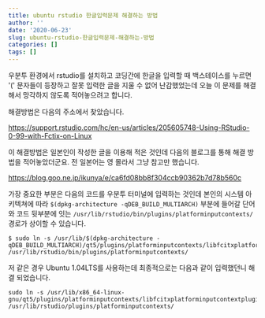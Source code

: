 ```yaml
---
title: ubuntu rstudio 한글입력문제 해결하는 방법
author: ''
date: '2020-06-23'
slug: ubuntu-rstudio-한글입력문제-해결하는-방법
categories: []
tags: []
---
```


 우분투 환경에서 rstudio를 설치하고 코딩간에 한글을 입력할 때 백스테이스를 누르면 '('
문자들이 등장하고 잘못 입력한 글을 지울 수 없어 난감했었는데 오늘 이 문제를 해결해서 
망각하지 않도록 적어놓으려고 합니다.

해결방법은 다음의 주소에서 찾았습니다.

https://support.rstudio.com/hc/en-us/articles/205605748-Using-RStudio-0-99-with-Fctix-on-Linux

이 해결방법은 일본인이 작성한 글을 이용해 적은 것인데 다음의 블로그를 통해 해결
방법을 적어놓았더군요. 전 일본어는 영 몰라서 그냥 참고만 했습니다.

https://blog.goo.ne.jp/ikunya/e/ca6fd08bb8f304ccb90362b7d78b560c


 가장 중요한 부분은 다음의 코드를 우분투 터미널에 입력하는 것인데 본인의 시스템
 아키텍쳐에 따라 `$(dpkg-architecture -qDEB_BUILD_MULTIARCH)` 부분에 들어갈 단어와
 코드 뒷부분에 잇는 `/usr/lib/rstudio/bin/plugins/platforminputcontexts/` 경로가 상이할 수 있습니다.


```code
$ sudo ln -s /usr/lib/$(dpkg-architecture -qDEB_BUILD_MULTIARCH)/qt5/plugins/platforminputcontexts/libfcitxplatforminputcontextplugin.so /usr/lib/rstudio/bin/plugins/platforminputcontexts/
```

 저 같은 경우 Ubuntu 1.04LTS를 사용하는데 최종적으로는 다음과 같이 입력했던니 해결
 되었습니다. 
 
 

```code
sudo ln -s /usr/lib/x86_64-linux-gnu/qt5/plugins/platforminputcontexts/libfcitxplatforminputcontextplugin.so /usr/lib/rstudio/plugins/platforminputcontexts/
```
 

